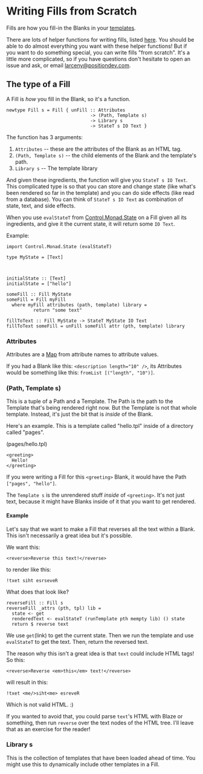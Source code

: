 # Writing Fills from Scratch

Fills are how you fill-in the Blanks in your [templates](templates).

There are lots of helper functions for writing fills, listed
[here](here). You should be able to do almost everything you want with
these helper functions! But if you want to do something special, you
can write fills "from scratch". It's a little more complicated, so if
you have questions don't hesitate to open an issue and ask, or email
larceny@positiondev.com.

## The type of a Fill

A Fill is *how* you fill in the Blank, so it's a function.

```
newtype Fill s = Fill { unFill :: Attributes
                               -> (Path, Template s)
                               -> Library s
                               -> StateT s IO Text }
```

The function has 3 arguments:
1. `Attributes` -- these are the attributes of the Blank as an HTML
tag.
2. `(Path, Template s)` -- the child elements of the Blank and
the template's path.
3. `Library s` -- The template library

And given these ingredients, the function will give you `StateT s IO
Text`. This complicated type is so that you can store and change state
(like what's been rendered so far in the template) and you can do side
effects (like read from a database). You can think of `StateT s IO
Text` as combination of state, text, and side effects.

When you use `evalStateT` from [Control.Monad.State](https://hackage.haskell.org/package/mtl-2.2.1/docs/Control-Monad-State-Lazy.html) on a Fill given
all its ingredients, and give it the current state, it will return
some `IO Text`.

Example:

```
import Control.Monad.State (evalStateT)

type MyState = [Text]



initialState :: [Text]
initialState = ["hello"]

someFill :: Fill MyState
someFill = Fill myFill
  where myFill attributes (path, template) library =
          return "some text"

fillToText :: Fill MyState -> StateT MyState IO Text
fillToText someFill = unFill someFill attr (pth, template) library
```

### Attributes

Attributes are a [Map](https://hackage.haskell.org/package/containers-0.5.10.2) from attribute names to attribute
values.

If you had a Blank like this: `<description length="10" />`, its
Attributes would be something like this: `fromList [("length", "10")]`.

### (Path, Template s)

This is a tuple of a Path and a Template. The Path is the path to the
Template that's being rendered right now. But the Template is not that
whole template. Instead, it's just the bit that is *inside* of the
Blank.

Here's an example. This is a template called "hello.tpl" inside of a
directory called "pages".

(pages/hello.tpl)
```
<greeting>
  Hello!
</greeting>
```

If you were writing a Fill for this `<greeting>` Blank, it would have
the Path `["pages", "hello"]`.

The `Template s` is the unrendered stuff *inside* of
`<greeting>`. It's not just text, because it might have Blanks inside
of it that you want to get rendered.

#### Example

Let's say that we want to make a Fill that reverses all the text
within a Blank.  This isn't necessarily a great idea but it's
possible.

We want this:

```
<reverse>Reverse this text!</reverse>
```

to render like this:

```
!txet siht esrseveR
```

What does that look like?

```
reverseFill :: Fill s
reverseFill _attrs (pth, tpl) lib =
  state <- get
  renderedText <- evalStateT (runTemplate pth mempty lib) () state
  return $ reverse text
```

We use `get`(link) to get the current state. Then we run the
template and use `evalStateT` to get the text. Then, return
the reversed text.

The reason why this isn't a great idea is that `text` could include
HTML tags! So this:

```
<reverse>Reverse <em>this</em> text!</reverse>
```

will result in this:

```
!txet <me/>siht<me> esreveR
```

Which is not valid HTML. :)

If you wanted to avoid that, you could parse `text`'s HTML with
Blaze or something, then run `reverse` over the text nodes of
the HTML tree. I'll leave that as an exercise for the reader!

### Library s

This is the collection of templates that have been loaded ahead of time. You
might use this to dynamically include other templates in a Fill.
